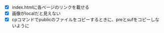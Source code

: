 - [x] index.htmlに各ページのリンクを載せる
- [x] 画像がlocalだと見えない
- [x] cpコマンドでpublicのファイルをコピーするときに、preとsufをコピーしないように
